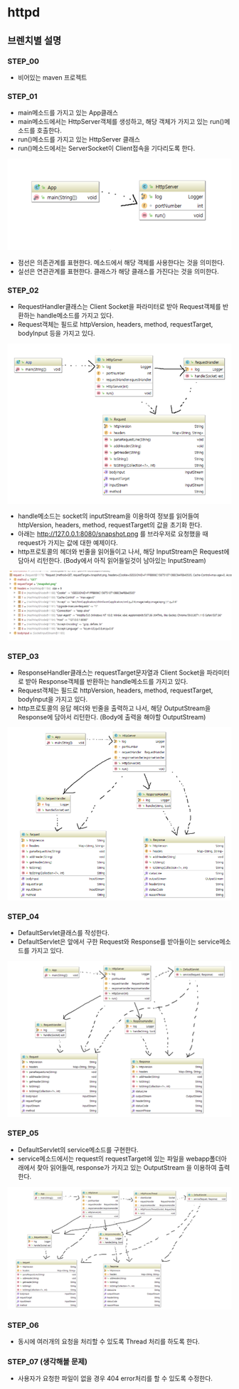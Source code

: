 # httpd


## 브렌치별 설명

### STEP_00 

- 비어있는 maven 프로젝트

### STEP_01

- main메소드를 가지고 있는 App클래스
- main메소드에서는 HttpServer객체를 생성하고, 해당 객체가 가지고 있는 run()메소드를 호출한다.
- run()메소드를 가지고 있는 HttpServer 클래스
- run()메소드에서는 ServerSocket이 Client접속을 기다리도록 한다.

![클래스 다이어그램](1.PNG)

- 점선은 의존관계를 표현한다. 메소드에서 해당 객체를 사용한다는 것을 의미한다.
- 실선은 연관관계를 표현한다. 클래스가 해당 클래스를 가진다는 것을 의미한다.


###  STEP_02

- RequestHandler클래스는 Client Socket을 파라미터로 받아 Request객체를 반환하는 handle메소드를 가지고 있다.
- Request객체는 필드로 httpVersion, headers, method, requestTarget, bodyInput 등을 가지고 있다.

![클래스 다이어그램](2.PNG)

- handle메소드는 socket의 inputStream을 이용하여 정보를 읽어들여 httpVersion, headers, method, requestTarget의 값을 초기화 한다.
- 아래는 http://127.0.0.1:8080/snapshot.png 를 브라우저로 요청했을 때 request가 가지는 값에 대한 예제이다.
- http프로토콜의 헤더와 빈줄을 읽어들이고 나서, 해당 InputStream은 Request에 담아서 리턴한다. (Body에서 아직 읽어들일것이 남아있는 InputStream)

![Request에 담겨야 할 값 예제](6.PNG)

### STEP_03

- ResponseHandler클래스는 requestTarget문자열과 Client Socket을 파라미터로 받아 Response객체를 반환하는 handle메소드를 가지고 있다.
- Request객체는 필드로 httpVersion, headers, method, requestTarget, bodyInput을 가지고 있다.
- http프로토콜의 응답 헤더와 빈줄을 출력하고 나서, 해당 OutputStream을 Response에 담아서 리턴한다. (Body에 출력을 해야할 OutputStream)


![클래스 다이어그램](3.PNG)

### STEP_04

- DefaultServlet클래스를 작성한다.
- DefaultServlet은 앞에서 구한 Request와 Response를 받아들이는 service메소드를 가지고 있다.

![클래스 다이어그램](4.png)

### STEP_05

- DefaultServlet의 service메소드를 구현한다.
- service메소드에서는 request의 requestTarget에 있는 파일을 webapp폴더아래에서 찾아 읽어들여, response가 가지고 있는 OutputStream 을 이용하여 출력한다.

![클래스 다이어그램](5.png)
 
### STEP_06

- 동시에 여러개의 요청을 처리할 수 있도록 Thread 처리를 하도록 한다.

### STEP_07 (생각해볼 문제)

- 사용자가 요청한 파일이 없을 경우 404 error처리를 할 수 있도록  수정한다.





